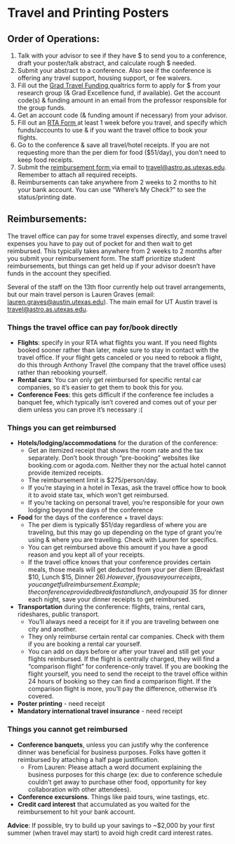 # Travel and Printing Posters 

## Order of Operations: 

1. Talk with your advisor to see if they have $ to send you to a conference, draft your poster/talk abstract, and calculate rough $ needed. 
2. Submit your abstract to a conference. Also see if the conference is offering any travel support, housing support, or fee waivers.
3. Fill out the <a href="https://utexas.qualtrics.com/jfe/form/SV_6WOkvwgCUKKsFkp" target="_blank" rel="noopener noreferrer">
  Grad Travel Funding
</a> qualtrics form to apply for $ from your research group (& Grad Excellence fund, if available). Get the account code(s) & funding amount in an email from the professor responsible for the group funds. 
4. Get an account code (& funding amount if necessary) from your advisor. 
5. Fill out an <a href="https://www.as.utexas.edu/travel/rta_rfs/" target="_blank" rel="noopener noreferrer">
  RTA Form 
</a> at least 1 week before you travel, and specify which funds/accounts to use & if you want the travel office to book your flights. 
6. Go to the conference & save all travel/hotel receipts. If you are not requesting more than the per diem for food ($51/day), you don’t need to keep food receipts.  
7. Submit the <a href="https://www.as.utexas.edu/travel/reimburse_form.pdf" target="_blank" rel="noopener noreferrer">
  reimbursement form
</a> via email to travel@astro.as.utexas.edu. Remember to attach all required receipts. 
8. Reimbursements can take anywhere from 2 weeks to 2 months to hit your bank account. You can use “Where’s My Check?” to see the status/printing date. 


## Reimbursements:
The travel office can pay for some travel expenses directly, and some travel expenses you have to pay out of pocket for and then wait to get reimbursed. This typically takes anywhere from 2 weeks to 2 months after you submit your reimbursement form. The staff prioritize student reimbursements, but things can get held up if your advisor doesn’t have funds in the account they specified. 

Several of the staff on the 13th floor  currently help out travel arrangements, but our main travel person is Lauren Graves (email: <span style="color:#5dade2">lauren.graves@austin.utexas.edu</span>). The main email for UT Austin travel is <span style="color:#5dade2">travel@astro.as.utexas.edu</span>. 

### Things the travel office can pay for/book directly

- **Flights**: specify in your RTA what flights you want. If you need flights booked sooner rather than later, make sure to stay in contact with the travel office. If your flight gets canceled or you need to rebook a flight, do this through Anthony Travel (the company that the travel office uses) rather than rebooking yourself. 
- **Rental cars**: You can only get reimbursed for specific rental car companies, so it’s easier to get them to book this for you.
- **Conference Fees**: this gets difficult if the conference fee includes a banquet fee, which typically isn’t covered and comes out of your per diem unless you can prove it’s necessary :(

### Things you can get reimbursed

- **Hotels/lodging/accommodations** for the duration of the conference: 
    - Get an itemized receipt that shows the room rate and the tax separately. Don’t book through “pre-booking” websites like booking.com or agoda.com. Neither they nor the actual hotel cannot provide itemized receipts. 
    - The reimbursement limit is $275/person/day. 
    - If you’re staying in a hotel in Texas, ask the travel office how to book it to avoid state tax, which won’t get reimbursed. 
    - If you’re tacking on personal travel, you’re responsible for your own lodging beyond the days of the conference
- **Food** for the days of the conference + travel days: 
    - The per diem is typically $51/day regardless of where you are traveling, but this may go up depending on the type of grant you’re using & where you are travelling. Check with Lauren for specifics. 
    - You can get reimbursed above this amount if you have a good reason and you kept all of your receipts.
    - If the travel office knows that your conference provides certain meals, those meals will get deducted from your per diem (Breakfast $10, Lunch $15, Dinner $26). However, if you save your receipts, you can get full reimbursement. Example; the conference provided breakfast and lunch, and you paid ~$35 for dinner each night, save your dinner receipts to get reimbursed. 
- **Transportation** during the conference: flights, trains, rental cars, rideshares, public transport.
    - You’ll always need a receipt for it if you are traveling between one city and another. 
    - They only reimburse certain rental car companies. Check with them if you are booking a rental car yourself. 
    - You can add on days before or after your travel and still get your flights reimbursed. If the flight is centrally charged, they will find a “comparison flight” for conference-only travel. If you are booking the flight yourself, you need to send the receipt to the travel office within 24 hours of booking so they can find a comparison flight. If the comparison flight is more, you’ll pay the difference, otherwise it’s covered.
- **Poster printing** - need receipt
- **Mandatory international travel insurance** - need receipt

### Things you **cannot** get reimbursed
- **Conference banquets**, unless you can justify why the conference dinner was beneficial for business purposes. Folks have gotten it reimbursed by attaching a half page justification.
    - From Lauren:  Please attach a word document explaining the business purposes for this charge (ex: due to conference schedule couldn’t get away to purchase other food, opportunity for key collaboration with other attendees). 
- **Conference excursions**. Things like paid tours, wine tastings, etc.
- **Credit card interest** that accumulated as you waited for the reimbursement to hit your bank account.

**Advice**: If possible, try to build up your savings to ~$2,000 by your first summer (when travel may start) to avoid high credit card interest rates. 
